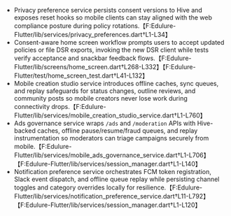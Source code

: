 - Privacy preference service persists consent versions to Hive and exposes reset hooks so mobile clients can stay aligned with the web compliance posture during policy rotations.【F:Edulure-Flutter/lib/services/privacy_preferences.dart†L1-L34】
- Consent-aware home screen workflow prompts users to accept updated policies or file DSR exports, invoking the new DSR client while tests verify acceptance and snackbar feedback flows.【F:Edulure-Flutter/lib/screens/home_screen.dart†L268-L332】【F:Edulure-Flutter/test/home_screen_test.dart†L41-L132】
- Mobile creation studio service introduces offline caches, sync queues, and replay safeguards for status changes, outline reviews, and community posts so mobile creators never lose work during connectivity drops.【F:Edulure-Flutter/lib/services/mobile_creation_studio_service.dart†L1-L760】
- Ads governance service wraps `/ads` and `/moderation` APIs with Hive-backed caches, offline pause/resume/fraud queues, and replay instrumentation so moderators can triage campaigns securely from mobile.【F:Edulure-Flutter/lib/services/mobile_ads_governance_service.dart†L1-L706】【F:Edulure-Flutter/lib/services/session_manager.dart†L1-L140】
- Notification preference service orchestrates FCM token registration, Slack event dispatch, and offline queue replay while persisting channel toggles and category overrides locally for resilience.【F:Edulure-Flutter/lib/services/notification_preference_service.dart†L11-L792】【F:Edulure-Flutter/lib/services/session_manager.dart†L1-L120】
